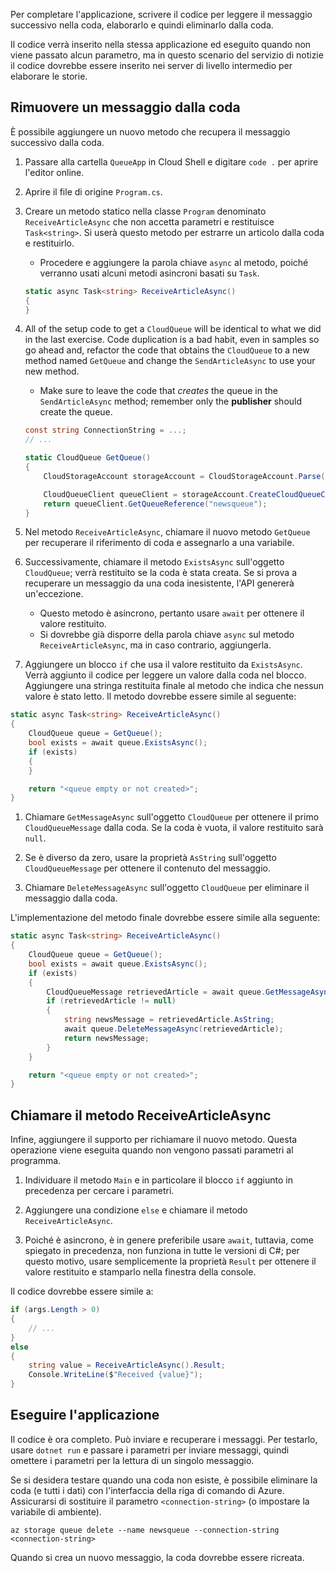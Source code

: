 Per completare l'applicazione, scrivere il codice per leggere il messaggio successivo nella coda, elaborarlo e quindi eliminarlo dalla coda. 

Il codice verrà inserito nella stessa applicazione ed eseguito quando non viene passato alcun parametro, ma in questo scenario del servizio di notizie il codice dovrebbe essere inserito nei server di livello intermedio per elaborare le storie.

## <a name="dequeue-a-message"></a>Rimuovere un messaggio dalla coda

È possibile aggiungere un nuovo metodo che recupera il messaggio successivo dalla coda.

1. Passare alla cartella `QueueApp` in Cloud Shell e digitare `code .` per aprire l'editor online.
 
1. Aprire il file di origine `Program.cs`.

1. Creare un metodo statico nella classe `Program` denominato `ReceiveArticleAsync` che non accetta parametri e restituisce `Task<string>`. Si userà questo metodo per estrarre un articolo dalla coda e restituirlo.
    - Procedere e aggiungere la parola chiave `async` al metodo, poiché verranno usati alcuni metodi asincroni basati su `Task`.

    ```csharp
    static async Task<string> ReceiveArticleAsync()
    {
    }

1. All of the setup code to get a `CloudQueue` will be identical to what we did in the last exercise. Code duplication is a bad habit, even in samples so go ahead and, refactor the code that obtains the `CloudQueue` to a new method named `GetQueue` and change the `SendArticleAsync` to use your new method.
     - Make sure to leave the code that _creates_ the queue in the `SendArticleAsync` method; remember only the **publisher** should create the queue.

    ```csharp
    const string ConnectionString = ...;
    // ...

    static CloudQueue GetQueue()
    {
        CloudStorageAccount storageAccount = CloudStorageAccount.Parse(ConnectionString);
    
        CloudQueueClient queueClient = storageAccount.CreateCloudQueueClient();
        return queueClient.GetQueueReference("newsqueue");
    }
    ```
    
1. Nel metodo `ReceiveArticleAsync`, chiamare il nuovo metodo `GetQueue` per recuperare il riferimento di coda e assegnarlo a una variabile.

1. Successivamente, chiamare il metodo `ExistsAsync` sull'oggetto `CloudQueue`; verrà restituito se la coda è stata creata. Se si prova a recuperare un messaggio da una coda inesistente, l'API genererà un'eccezione.
    - Questo metodo è asincrono, pertanto usare `await` per ottenere il valore restituito.
    - Si dovrebbe già disporre della parola chiave `async` sul metodo `ReceiveArticleAsync`, ma in caso contrario, aggiungerla.


1. Aggiungere un blocco `if` che usa il valore restituito da `ExistsAsync`. Verrà aggiunto il codice per leggere un valore dalla coda nel blocco. Aggiungere una stringa restituita finale al metodo che indica che nessun valore è stato letto. Il metodo dovrebbe essere simile al seguente:

```csharp
static async Task<string> ReceiveArticleAsync()
{
    CloudQueue queue = GetQueue();
    bool exists = await queue.ExistsAsync();
    if (exists)
    {
    }

    return "<queue empty or not created>";
}
```

1. Chiamare `GetMessageAsync` sull'oggetto `CloudQueue` per ottenere il primo `CloudQueueMessage` dalla coda. Se la coda è vuota, il valore restituito sarà `null`.

1. Se è diverso da zero, usare la proprietà `AsString` sull'oggetto `CloudQueueMessage` per ottenere il contenuto del messaggio.

1. Chiamare `DeleteMessageAsync` sull'oggetto `CloudQueue` per eliminare il messaggio dalla coda.

L'implementazione del metodo finale dovrebbe essere simile alla seguente:

```csharp
static async Task<string> ReceiveArticleAsync()
{
    CloudQueue queue = GetQueue();
    bool exists = await queue.ExistsAsync();
    if (exists)
    {
        CloudQueueMessage retrievedArticle = await queue.GetMessageAsync();
        if (retrievedArticle != null)
        {
            string newsMessage = retrievedArticle.AsString;
            await queue.DeleteMessageAsync(retrievedArticle);
            return newsMessage;
        }
    }

    return "<queue empty or not created>";
}
```

## <a name="call-the-receivearticleasync-method"></a>Chiamare il metodo ReceiveArticleAsync

Infine, aggiungere il supporto per richiamare il nuovo metodo. Questa operazione viene eseguita quando non vengono passati parametri al programma.

1. Individuare il metodo `Main` e in particolare il blocco `if` aggiunto in precedenza per cercare i parametri.

1. Aggiungere una condizione `else` e chiamare il metodo `ReceiveArticleAsync`. 

1. Poiché è asincrono, è in genere preferibile usare `await`, tuttavia, come spiegato in precedenza, non funziona in tutte le versioni di C#; per questo motivo, usare semplicemente la proprietà `Result` per ottenere il valore restituito e stamparlo nella finestra della console.

Il codice dovrebbe essere simile a:

```csharp
if (args.Length > 0)
{
    // ...
}
else
{
    string value = ReceiveArticleAsync().Result;
    Console.WriteLine($"Received {value}");
}
```

## <a name="execute-the-application"></a>Eseguire l'applicazione

Il codice è ora completo. Può inviare e recuperare i messaggi. Per testarlo, usare `dotnet run` e passare i parametri per inviare messaggi, quindi omettere i parametri per la lettura di un singolo messaggio.

Se si desidera testare quando una coda non esiste, è possibile eliminare la coda (e tutti i dati) con l'interfaccia della riga di comando di Azure. Assicurarsi di sostituire il parametro `<connection-string>` (o impostare la variabile di ambiente).

```azurecli
az storage queue delete --name newsqueue --connection-string <connection-string> 
```

Quando si crea un nuovo messaggio, la coda dovrebbe essere ricreata.